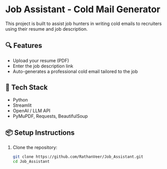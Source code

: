 # Job Assistant - Cold Mail Generator

This project is built to assist job hunters in writing cold emails to recruiters using their resume and job description.

## 🔍 Features
- Upload your resume (PDF)
- Enter the job description link
- Auto-generates a professional cold email tailored to the job

## 🚀 Tech Stack
- Python
- Streamlit
- OpenAI / LLM API
- PyMuPDF, Requests, BeautifulSoup

## 📦 Setup Instructions
1. Clone the repository:
   ```bash
   git clone https://github.com/RathanVeer/Job_Assistant.git
   cd Job_Assistant
